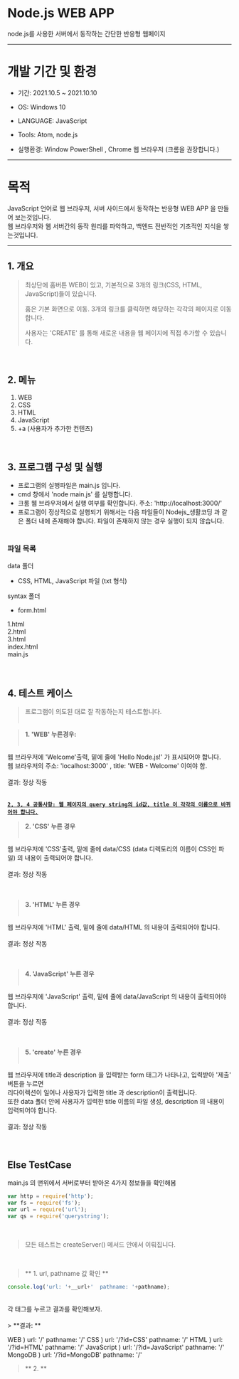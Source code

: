 # Node.js WEB APP
node.js를 사용한 서버에서 동작하는 간단한 반응형 웹페이지

------------------
# 개발 기간 및 환경

+ 기간: 2021.10.5 ~ 2021.10.10
 
+ OS: Windows 10

+ LANGUAGE: JavaScript

+ Tools: Atom, node.js

+ 실행환경: Window PowerShell , Chrome 웹 브라우저  (크롬을 권장합니다.)
------------------
# 목적

JavaScript 언어로 웹 브라우저, 서버 사이드에서 동작하는 반응형 WEB APP 을 만들어 보는것입니다.<br>
웹 브라우저와 웹 서버간의 동작 원리를 파악하고, 백엔드 전반적인 기초적인 지식을 쌓는것입니다.
<br>

-------------------
## 1. 개요
> 최상단에 홈버튼 WEB이 있고, 기본적으로 3개의 링크(CSS, HTML, JavaScript)들이 있습니다.  
>   
> 홈은 기본 화면으로 이동. 3개의 링크를 클릭하면 해당하는 각각의 페이지로 이동합니다.   
> 
> 사용자는 'CREATE' 를 통해 새로운 내용을 웹 페이지에 직접 추가할 수 있습니다.    
<br>

## 2. 메뉴
1. WEB
2. CSS
3. HTML
4. JavaScript
5. +a (사용자가 추가한 컨텐츠)
<br>

## 3. 프로그램 구성 및 실행

- 프로그램의 실행파일은 main.js 입니다.<br>
- cmd 창에서 'node main.js' 를 실행합니다.<br>
- 크롬 웹 브라우저에서 실행 여부를 확인합니다.  주소: 'http://localhost:3000/'<br>
- 프로그램이 정상적으로 실행되기 위해서는 다음 파일들이 Nodejs_생활코딩 과 같은 폴더 내에 존재해야 합니다. 파일이 존재하지 않는 경우 실행이 되지 않습니다.<br><br>

### 파일 목록<br>
data 폴더
- CSS, HTML, JavaScript 파일 (txt 형식)

syntax 폴더
- form.html<br>

1.html<br>
2.html<br>
3.html <br>
index.html<br>
main.js<br>
<br>
<br>

## 4. 테스트 케이스
> 프로그램이 의도된 대로 잘 작동하는지 테스트합니다.<br><br>

> **1. 'WEB' 누른경우:**<br><br>

웹 브라우저에 'Welcome'출력, 밑에 줄에 'Hello Node.js!' 가 표시되어야 합니다.<br>웹 브라우저의 주소: 'localhost:3000' , title: 'WEB - Welcome' 이여야 함.<br><br>
결과: 정상 작동<br><br>

**<u>`2, 3, 4 공통사항: 웹 페이지의 query string의 id값, title 이 각각의 이름으로 바뀌어야 합니다.`</u><br>**


> **2. 'CSS' 누른 경우** <br><br>

웹 브라우저에 'CSS'출력, 밑에 줄에  data/CSS (data 디렉토리의 이름이 CSS인 파일) 의 내용이 출력되어야 합니다.<br><br>
결과: 정상 작동<br><br><br>

> **3. 'HTML' 누른 경우**<br><br>

웹 브라우저에 'HTML' 출력, 밑에 줄에  data/HTML 의 내용이 출력되어야 합니다.<br><br>
결과: 정상 작동 <br><br><br>

> **4. 'JavaScript' 누른 경우**<br><br>

웹 브라우저에 'JavaScript' 출력, 밑에 줄에 data/JavaScript 의 내용이 출력되어야 합니다.<br><br>
결과: 정상 작동 <br><br><br>

> **5. 'create' 누른 경우**<br><br>

웹 브라우저에 title과 description 을 입력받는 form 태그가 나타나고, 입력받아 '제출' 버튼을 누르면<br>
리다이렉션이 일어나 사용자가 입력한 title 과 description이 출력됩니다. <br>
또한 data 폴더 안에 사용자가 입력한 title 이름의 파일 생성, description 의 내용이 입력되어야 합니다.<br><br>
결과: 정상 작동 <br><br><br>

## **Else TestCase**

main.js 의 맨위에서 서버로부터 받아온 4가지 정보들을 확인해봄

```javascript
var http = require('http');
var fs = require('fs');
var url = require('url');
var qs = require('querystring');
```
<br>

>모든 테스트는 createServer() 메서드 안에서 이뤄집니다.

<br>

> ** 1. url, pathname 값 확인 **

```javascript
console.log('url: '+__url+'  pathname: '+pathname);
```
<br>
각 태그를 누르고 결과를 확인해보자.<br><br>
> **결과: **<br> 

WEB ) url: '/'  pathname: '/'
CSS ) url: '/?id=CSS'  pathname: '/'
HTML ) url: '/?id=HTML'  pathname: '/'
JavaScript ) url: '/?id=JavaScript'  pathname: '/' 
MongoDB ) url: '/?id=MongoDB'  pathname: '/'
<br>

> ** 2. **
